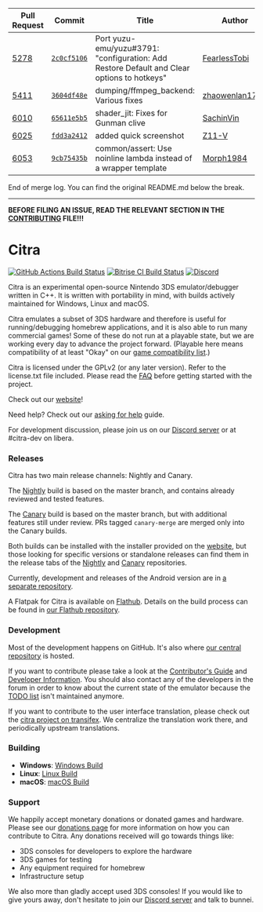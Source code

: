 | Pull Request | Commit | Title | Author | Merged? |
|----|----|----|----|----|
| [5278](https://github.com/citra-emu/citra//pull/5278) | [`2c0cf5106`](https://github.com/citra-emu/citra//pull/5278/files) | Port yuzu-emu/yuzu#3791: "configuration: Add Restore Default and Clear options to hotkeys" | [FearlessTobi](https://github.com/FearlessTobi/) | Yes |
| [5411](https://github.com/citra-emu/citra//pull/5411) | [`3604df48e`](https://github.com/citra-emu/citra//pull/5411/files) | dumping/ffmpeg_backend: Various fixes | [zhaowenlan1779](https://github.com/zhaowenlan1779/) | Yes |
| [6010](https://github.com/citra-emu/citra//pull/6010) | [`65611e5b5`](https://github.com/citra-emu/citra//pull/6010/files) | shader_jit: Fixes for Gunman clive | [SachinVin](https://github.com/SachinVin/) | Yes |
| [6025](https://github.com/citra-emu/citra//pull/6025) | [`fdd3a2412`](https://github.com/citra-emu/citra//pull/6025/files) | added quick screenshot | [Z11-V](https://github.com/Z11-V/) | Yes |
| [6053](https://github.com/citra-emu/citra//pull/6053) | [`9cb75435b`](https://github.com/citra-emu/citra//pull/6053/files) | common/assert: Use noinline lambda instead of a wrapper template  | [Morph1984](https://github.com/Morph1984/) | Yes |


End of merge log. You can find the original README.md below the break.

-----

**BEFORE FILING AN ISSUE, READ THE RELEVANT SECTION IN THE [CONTRIBUTING](https://github.com/citra-emu/citra/wiki/Contributing#reporting-issues) FILE!!!**

# Citra

[![GitHub Actions Build Status](https://github.com/citra-emu/citra/workflows/citra-ci/badge.svg)](https://github.com/citra-emu/citra/actions)
[![Bitrise CI Build Status](https://app.bitrise.io/app/4ccd8e5720f0d13b/status.svg?token=H32TmbCwxb3OQ-M66KbAyw&branch=master)](https://app.bitrise.io/app/4ccd8e5720f0d13b)
[![Discord](https://img.shields.io/discord/220740965957107713?color=%237289DA&label=Citra&logo=discord&logoColor=white)](https://discord.gg/FAXfZV9)

Citra is an experimental open-source Nintendo 3DS emulator/debugger written in C++. It is written with portability in mind, with builds actively maintained for Windows, Linux and macOS.

Citra emulates a subset of 3DS hardware and therefore is useful for running/debugging homebrew applications, and it is also able to run many commercial games! Some of these do not run at a playable state, but we are working every day to advance the project forward. (Playable here means compatibility of at least "Okay" on our [game compatibility list](https://citra-emu.org/game).)

Citra is licensed under the GPLv2 (or any later version). Refer to the license.txt file included. Please read the [FAQ](https://citra-emu.org/wiki/faq/) before getting started with the project.

Check out our [website](https://citra-emu.org/)!

Need help? Check out our [asking for help](https://citra-emu.org/help/reference/asking/) guide.

For development discussion, please join us on our [Discord server](https://citra-emu.org/discord/) or at #citra-dev on libera.

### Releases

Citra has two main release channels: Nightly and Canary.

The [Nightly](https://github.com/citra-emu/citra-nightly) build is based on the master branch, and contains already reviewed and tested features.

The [Canary](https://github.com/citra-emu/citra-canary) build is based on the master branch, but with additional features still under review. PRs tagged `canary-merge` are merged only into the Canary builds.

Both builds can be installed with the installer provided on the [website](https://citra-emu.org/download/), but those looking for specific versions or standalone releases can find them in the release tabs of the [Nightly](https://github.com/citra-emu/citra-nightly/releases) and [Canary](https://github.com/citra-emu/citra-canary/releases) repositories.

Currently, development and releases of the Android version are in [a separate repository](https://github.com/citra-emu/citra-android).

A Flatpak for Citra is available on [Flathub](https://flathub.org/apps/details/org.citra_emu.citra). Details on the build process can be found in [our Flathub repository](https://github.com/flathub/org.citra_emu.citra).

### Development

Most of the development happens on GitHub. It's also where [our central repository](https://github.com/citra-emu/citra) is hosted.

If you want to contribute please take a look at the [Contributor's Guide](https://github.com/citra-emu/citra/wiki/Contributing) and [Developer Information](https://github.com/citra-emu/citra/wiki/Developer-Information). You should also contact any of the developers in the forum in order to know about the current state of the emulator because the [TODO list](https://docs.google.com/document/d/1SWIop0uBI9IW8VGg97TAtoT_CHNoP42FzYmvG1F4QDA) isn't maintained anymore.

If you want to contribute to the user interface translation, please check out the [citra project on transifex](https://www.transifex.com/citra/citra). We centralize the translation work there, and periodically upstream translations.

### Building

* __Windows__: [Windows Build](https://github.com/citra-emu/citra/wiki/Building-For-Windows)
* __Linux__: [Linux Build](https://github.com/citra-emu/citra/wiki/Building-For-Linux)
* __macOS__: [macOS Build](https://github.com/citra-emu/citra/wiki/Building-for-macOS)


### Support
We happily accept monetary donations or donated games and hardware. Please see our [donations page](https://citra-emu.org/donate/) for more information on how you can contribute to Citra. Any donations received will go towards things like:
* 3DS consoles for developers to explore the hardware
* 3DS games for testing
* Any equipment required for homebrew
* Infrastructure setup

We also more than gladly accept used 3DS consoles! If you would like to give yours away, don't hesitate to join our [Discord server](https://citra-emu.org/discord/) and talk to bunnei.
